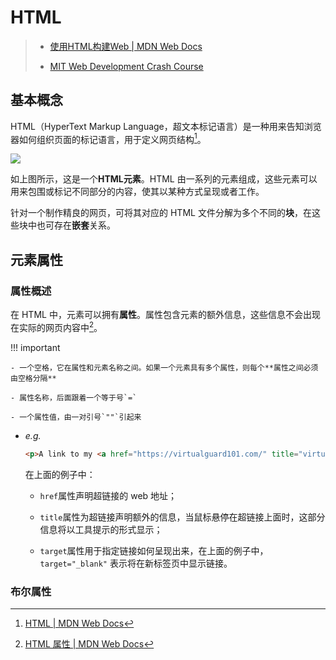 # HTML

>- [使用HTML构建Web | MDN Web Docs](https://developer.mozilla.org/zh-CN/docs/Learn_web_development/Core/Structuring_content)
>
>- [MIT Web Development Crash Course](https://weblab.mit.edu/schedule)

## 基本概念

HTML（HyperText Markup Language，超文本标记语言）是一种用来告知浏览器如何组织页面的标记语言，用于定义网页结构[^1]。

![](https://developer.mozilla.org/zh-CN/docs/Learn_web_development/Core/Structuring_content/Basic_HTML_syntax/grumpy-cat-small.png)

如上图所示，这是一个**HTML元素**。HTML 由一系列的元素组成，这些元素可以用来包围或标记不同部分的内容，使其以某种方式呈现或者工作。

针对一个制作精良的网页，可将其对应的 HTML 文件分解为多个不同的**块**，在这些块中也可存在**嵌套**关系。

## 元素属性

### 属性概述

在 HTML 中，元素可以拥有**属性**。属性包含元素的额外信息，这些信息不会出现在实际的网页内容中[^2]。

!!! important

    - 一个空格，它在属性和元素名称之间。如果一个元素具有多个属性，则每个**属性之间必须由空格分隔**

    - 属性名称，后面跟着一个等于号`=`

    - 一个属性值，由一对引号`""`引起来

- *e.g.*

    ```html
    <p>A link to my <a href="https://virtualguard101.com/" title="virtualguard101's Homepage" target="_blank">homepage</a>.</p>
    ```

    在上面的例子中：

    - `href`属性声明超链接的 web 地址；

    - `title`属性为超链接声明额外的信息，当鼠标悬停在超链接上面时，这部分信息将以工具提示的形式显示；
    
    - `target`属性用于指定链接如何呈现出来，在上面的例子中，`target="_blank"` 表示将在新标签页中显示链接。

### 布尔属性




[^1]: [HTML | MDN Web Docs](https://developer.mozilla.org/zh-CN/docs/Glossary/HTML)

[^2]: [HTML 属性 | MDN Web Docs](https://developer.mozilla.org/zh-CN/docs/Learn_web_development/Core/Structuring_content/Basic_HTML_syntax#%E5%B1%9E%E6%80%A7)